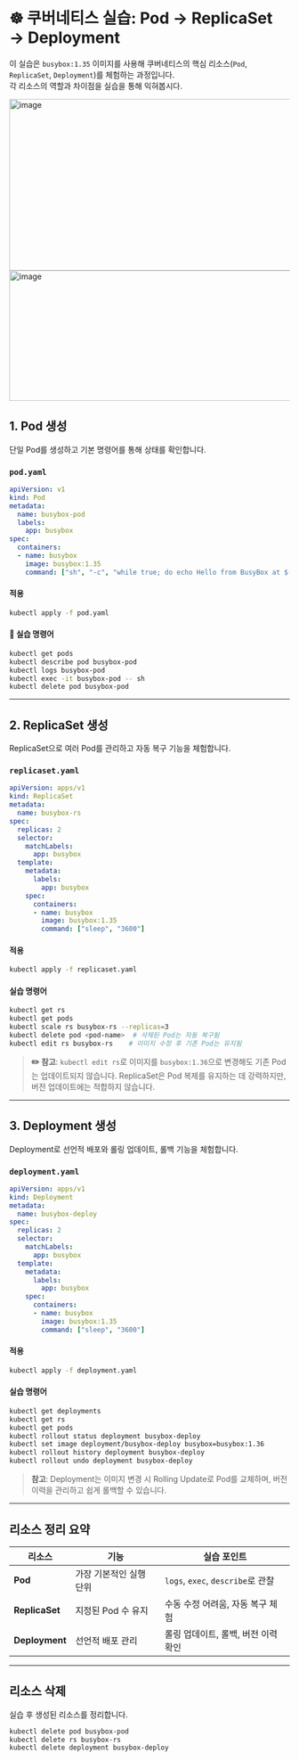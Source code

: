 
# ☸️ 쿠버네티스 실습: Pod → ReplicaSet → Deployment

이 실습은 `busybox:1.35` 이미지를 사용해 쿠버네티스의 핵심 리소스(`Pod`, `ReplicaSet`, `Deployment`)를 체험하는 과정입니다.  
각 리소스의 역할과 차이점을 실습을 통해 익혀봅시다.

<img width="590" height="308" alt="image" src="https://github.com/user-attachments/assets/ab9bf16b-f847-4088-b744-10ce8cdad818" />
<img width="842" height="234" alt="image" src="https://github.com/user-attachments/assets/851838ec-e931-49c6-9156-730bd8a2bb69" />


## 1. Pod 생성

단일 Pod를 생성하고 기본 명령어를 통해 상태를 확인합니다.

### `pod.yaml`

```yaml
apiVersion: v1
kind: Pod
metadata:
  name: busybox-pod
  labels:
    app: busybox
spec:
  containers:
  - name: busybox
    image: busybox:1.35
    command: ["sh", "-c", "while true; do echo Hello from BusyBox at $(date); sleep 5; done"]
```

#### 적용
```bash
kubectl apply -f pod.yaml
```

#### 🧪 실습 명령어
```bash
kubectl get pods
kubectl describe pod busybox-pod
kubectl logs busybox-pod
kubectl exec -it busybox-pod -- sh
kubectl delete pod busybox-pod
```

---

## 2. ReplicaSet 생성

ReplicaSet으로 여러 Pod를 관리하고 자동 복구 기능을 체험합니다.

### `replicaset.yaml`

```yaml
apiVersion: apps/v1
kind: ReplicaSet
metadata:
  name: busybox-rs
spec:
  replicas: 2
  selector:
    matchLabels:
      app: busybox
  template:
    metadata:
      labels:
        app: busybox
    spec:
      containers:
      - name: busybox
        image: busybox:1.35
        command: ["sleep", "3600"]
```

#### 적용
```bash
kubectl apply -f replicaset.yaml
```

#### 실습 명령어
```bash
kubectl get rs
kubectl get pods
kubectl scale rs busybox-rs --replicas=3
kubectl delete pod <pod-name>  # 삭제된 Pod는 자동 복구됨
kubectl edit rs busybox-rs    # 이미지 수정 후 기존 Pod는 유지됨
```

> **✏️ 참고**: `kubectl edit rs`로 이미지를 `busybox:1.36`으로 변경해도 기존 Pod는 업데이트되지 않습니다. ReplicaSet은 Pod 복제를 유지하는 데 강력하지만, 버전 업데이트에는 적합하지 않습니다.

---

## 3. Deployment 생성

Deployment로 선언적 배포와 롤링 업데이트, 롤백 기능을 체험합니다.

### `deployment.yaml`

```yaml
apiVersion: apps/v1
kind: Deployment
metadata:
  name: busybox-deploy
spec:
  replicas: 2
  selector:
    matchLabels:
      app: busybox
  template:
    metadata:
      labels:
        app: busybox
    spec:
      containers:
      - name: busybox
        image: busybox:1.35
        command: ["sleep", "3600"]
```

#### 적용
```bash
kubectl apply -f deployment.yaml
```

#### 실습 명령어
```bash
kubectl get deployments
kubectl get rs
kubectl get pods
kubectl rollout status deployment busybox-deploy
kubectl set image deployment/busybox-deploy busybox=busybox:1.36
kubectl rollout history deployment busybox-deploy
kubectl rollout undo deployment busybox-deploy
```

> **참고**: Deployment는 이미지 변경 시 Rolling Update로 Pod를 교체하며, 버전 이력을 관리하고 쉽게 롤백할 수 있습니다.

---

## 리소스 정리 요약

| 리소스       | 기능                       | 실습 포인트                           |
|--------------|----------------------------|---------------------------------------|
| **Pod**      | 가장 기본적인 실행 단위     | `logs`, `exec`, `describe`로 관찰     |
| **ReplicaSet** | 지정된 Pod 수 유지         | 수동 수정 어려움, 자동 복구 체험      |
| **Deployment** | 선언적 배포 관리           | 롤링 업데이트, 롤백, 버전 이력 확인   |

---

## 리소스 삭제

실습 후 생성된 리소스를 정리합니다.

```bash
kubectl delete pod busybox-pod
kubectl delete rs busybox-rs
kubectl delete deployment busybox-deploy
```
